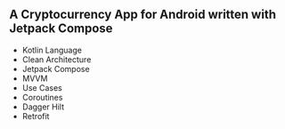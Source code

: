 ## A Cryptocurrency App for Android written with Jetpack Compose

- Kotlin Language
- Clean Architecture
- Jetpack Compose
- MVVM
- Use Cases
- Coroutines
- Dagger Hilt
- Retrofit
